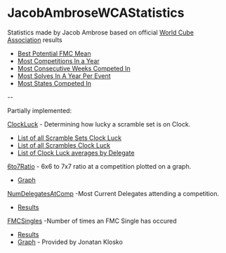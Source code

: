 # JacobAmbroseWCAStatistics

Statistics made by Jacob Ambrose based on official [World Cube Association](https://www.worldcubeassociation.org) results

- [Best Potential FMC Mean](https://github.com/Jambrose777/JacobAmbroseWCAStatistics/blob/master/PotentialFMCAvg/README.md)
- [Most Competitions In a Year](https://github.com/Jambrose777/JacobAmbroseWCAStatistics/blob/master/MostCompsInYear/README.md)
- [Most Consecutive Weeks Competed In](https://github.com/Jambrose777/JacobAmbroseWCAStatistics/blob/master/ConsecutiveWeeksCompeting/README.md)
- [Most Solves In A Year Per Event](https://github.com/Jambrose777/JacobAmbroseWCAStatistics/blob/master/MostSolvesInAYearPerEvent/README.md)
- [Most States Competed In](https://github.com/Jambrose777/JacobAmbroseWCAStatistics/blob/master/MostStates/README.md)
 
 --

Partially implemented:

[ClockLuck](https://github.com/Jambrose777/JacobAmbroseWCAStatistics/blob/master/ClockLuck/README.md) - Determining how lucky a scramble set is on Clock.

 - [List of all Scramble Sets Clock Luck](https://github.com/Jambrose777/JacobAmbroseWCAStatistics/blob/master/ClockLuck/results/Results.md)
 - [List of all Scrambles Clock Luck](https://github.com/Jambrose777/JacobAmbroseWCAStatistics/blob/master/ClockLuck/results/ResultsSingle.md)
 - [List of Clock Luck averages by Delegate](https://github.com/Jambrose777/JacobAmbroseWCAStatistics/blob/master/ClockLuck/results/ResultsDelegates.md)

[6to7Ratio](https://github.com/Jambrose777/JacobAmbroseWCAStatistics/blob/master/6to7Ratio/README.md) - 6x6 to 7x7 ratio at a competition plotted on a graph.

 - [Graph](https://github.com/Jambrose777/JacobAmbroseWCAStatistics/blob/master/6to7Ratio/Results.png)

[NumDelegatesAtComp](https://github.com/Jambrose777/JacobAmbroseWCAStatistics/blob/master/NumDelegatesAtComp/README.md) -Most Current Delegates attending a competition.

 - [Results](https://github.com/Jambrose777/JacobAmbroseWCAStatistics/blob/master/NumDelegatesAtComp/Results.md)

[FMCSingles](https://github.com/Jambrose777/JacobAmbroseWCAStatistics/blob/master/FMCSingles/README.md) -Number of times an FMC Single has occured

 - [Results](https://github.com/Jambrose777/JacobAmbroseWCAStatistics/blob/master/FMCSingles/Results.md)
 - [Graph](https://github.com/Jambrose777/JacobAmbroseWCAStatistics/blob/master/FMCSingles/ResultGraph.jpg) - Provided by Jonatan Klosko
